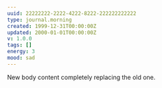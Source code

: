 ```yaml
---
uuid: 22222222-2222-4222-8222-222222222222
type: journal.morning
created: 1999-12-31T00:00:00Z
updated: 2000-01-01T00:00:00Z
v: 1.0.0
tags: []
energy: 3
mood: sad
---
```

New body content completely replacing the old one.